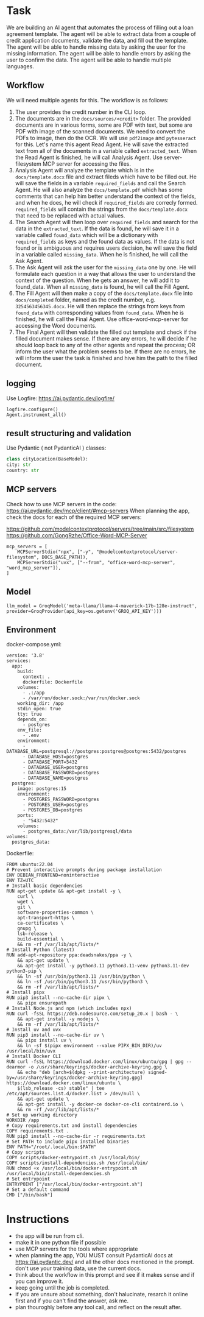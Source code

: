 # Task

We are building an AI agent that automates the process of filling out a loan agreement template. The agent will be able to extract data from a couple of credit application documents, validate the data, and fill out the template. The agent will be able to handle missing data by asking the user for the missing information. The agent will be able to handle errors by asking the user to confirm the data. The agent will be able to handle multiple languages.

## Workflow

We will need multiple agents for this. The workflow is as follows:

1. The user provides the credit number in the CLI loop.
2. The documents are in the `docs/sources/<credit>` folder. The provided documents are in various forms, some are PDF with text, but some are PDF with image of the scanned documents. We need to convert the PDFs to image, then do the OCR. We will use `pdf2image` and `pytesseract` for this. Let's name this agent Read Agent. He will save the extracted text from all of the documents in a variable called `extracted_text`. When the Read Agent is finished, he will call Analysis Agent. Use server-filesystem MCP server for accessing the files.
3.  Analysis Agent will analyze the template which is in the `docs/template.docx` file and extract fileds which have to be filled out. He will save the fields in a variable `required_fields` and call the Search Agent. He will also analyze the `docs/template.pdf` which has some comments that can help him better understand the context of the fields, and when he does, he will check if `required_fields` are correcly formed. `required_fields` will contain the strings from the `docs/template.docx` that need to be replaced with actual values.
4. The Search Agent will then loop over `required_fields` and search for the data in the `extracted_text`. If the data is found, he will save it in a variable called `found_data` which will be a dictionary with `required_fields` as keys and the found data as values. If the data is not found or is ambiguous and requires users decision, he will save the field in a variable called `missing_data`. When he is finished, he will call the Ask Agent.
5. The Ask Agent will ask the user for the `missing_data` one by one. He will formulate each question in a way that allows the user to understand the context of the question. When he gets an answer, he will add it to found_data. When all `missing_data` is found, he will call the Fill Agent.
6. The Fill Agent will then make a copy of the `docs/template.docx` file into `docs/completed` folder, named as the credit number, e.g. `3254563456345.docx`. He will then replace the strings from keys from `found_data` with corresponding values from `found_data`. When he is finished, he will call the Final Agent. Use office-word-mcp-server for accessing the Word documents.
7. The Final Agent will then validate the filled out template and check if the filled document makes sense. If there are any errors, he will decide if he should loop back to any of the other agents and repeat the process; OR inform the user what the problem seems to be. If there are no errors, he will inform the user the task is finished and hive him the path to the filled document.

## logging
Use Logfire:
https://ai.pydantic.dev/logfire/
  ```
  logfire.configure()
  Agent.instrument_all()
  ```
## result structuring and validation
Use Pydantic ( not PydanticAI ) classes:
```python
class cityLocation(BaseModel):
city: str
country: str
```

## MCP servers
Check how to use MCP servers in the code: https://ai.pydantic.dev/mcp/client/#mcp-servers
When planning the app, check the docs for each of the required MCP servers:

https://github.com/modelcontextprotocol/servers/tree/main/src/filesystem
https://github.com/GongRzhe/Office-Word-MCP-Server
```
mcp_servers = [
    MCPServerStdio("npx", ["-y", "@modelcontextprotocol/server-filesystem", DOCS_BASE_PATH]),
    MCPServerStdio("uvx", ["--from", "office-word-mcp-server", "word_mcp_server"]),
]
```

## Model
```
llm_model = GroqModel('meta-llama/llama-4-maverick-17b-128e-instruct', provider=GroqProvider(api_key=os.getenv('GROQ_API_KEY')))
```
## Environment

docker-compose.yml:

```
version: '3.8'
services:
  app:
    build:
      context: .
      dockerfile: Dockerfile
    volumes:
      - .:/app
      - /var/run/docker.sock:/var/run/docker.sock
    working_dir: /app
    stdin_open: true
    tty: true
    depends_on:
      - postgres
    env_file:
      - .env
    environment:
      - DATABASE_URL=postgresql://postgres:postgres@postgres:5432/postgres
      - DATABASE_HOST=postgres
      - DATABASE_PORT=5432
      - DATABASE_USER=postgres
      - DATABASE_PASSWORD=postgres
      - DATABASE_NAME=postgres
  postgres:
    image: postgres:15
    environment:
      - POSTGRES_PASSWORD=postgres
      - POSTGRES_USER=postgres
      - POSTGRES_DB=postgres
    ports:
      - "5432:5432"
    volumes:
      - postgres_data:/var/lib/postgresql/data
volumes:
  postgres_data:
```

Dockerfile:
```
FROM ubuntu:22.04
# Prevent interactive prompts during package installation
ENV DEBIAN_FRONTEND=noninteractive
ENV TZ=UTC
# Install basic dependencies
RUN apt-get update && apt-get install -y \
    curl \
    wget \
    git \
    software-properties-common \
    apt-transport-https \
    ca-certificates \
    gnupg \
    lsb-release \
    build-essential \
    && rm -rf /var/lib/apt/lists/*
# Install Python (latest)
RUN add-apt-repository ppa:deadsnakes/ppa -y \
    && apt-get update \
    && apt-get install -y python3.11 python3.11-venv python3.11-dev python3-pip \
    && ln -sf /usr/bin/python3.11 /usr/bin/python \
    && ln -sf /usr/bin/python3.11 /usr/bin/python3 \
    && rm -rf /var/lib/apt/lists/*
# Install pipx
RUN pip3 install --no-cache-dir pipx \
    && pipx ensurepath
# Install Node.js and npm (which includes npx)
RUN curl -fsSL https://deb.nodesource.com/setup_20.x | bash - \
    && apt-get install -y nodejs \
    && rm -rf /var/lib/apt/lists/*
# Install uv and uvx
RUN pip3 install --no-cache-dir uv \
    && pipx install uv \
    && ln -sf $(pipx environment --value PIPX_BIN_DIR)/uv /usr/local/bin/uvx
# Install Docker CLI
RUN curl -fsSL https://download.docker.com/linux/ubuntu/gpg | gpg --dearmor -o /usr/share/keyrings/docker-archive-keyring.gpg \
    && echo "deb [arch=$(dpkg --print-architecture) signed-by=/usr/share/keyrings/docker-archive-keyring.gpg] https://download.docker.com/linux/ubuntu \
    $(lsb_release -cs) stable" | tee /etc/apt/sources.list.d/docker.list > /dev/null \
    && apt-get update \
    && apt-get install -y docker-ce docker-ce-cli containerd.io \
    && rm -rf /var/lib/apt/lists/*
# Set up working directory
WORKDIR /app
# Copy requirements.txt and install dependencies
COPY requirements.txt .
RUN pip3 install --no-cache-dir -r requirements.txt
# Set PATH to include pipx installed binaries
ENV PATH="/root/.local/bin:$PATH"
# Copy scripts
COPY scripts/docker-entrypoint.sh /usr/local/bin/
COPY scripts/install-dependencies.sh /usr/local/bin/
RUN chmod +x /usr/local/bin/docker-entrypoint.sh /usr/local/bin/install-dependencies.sh
# Set entrypoint
ENTRYPOINT ["/usr/local/bin/docker-entrypoint.sh"]
# Set a default command
CMD ["/bin/bash"]
```

# Instructions
- the app will be run from cli.
- make it in one python file if possible
- use MCP servers for the tools where appropriate
- when planning the app, YOU MUST consult PydanticAI docs at https://ai.pydantic.dev/ and all the other docs mentioned in the prompt. don't use your training data, use the current docs.
- think about the workflow in this prompt and see if it makes sense and if you can improve it.
- keep going until the job is completed.
- if you are unsure about something, don't halucinate, resarch it online first and if you can't find the answer, ask me.
- plan thouroghly before any tool call, and reflect on the result after.